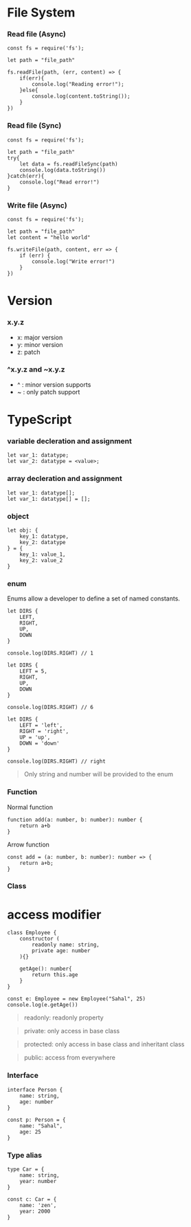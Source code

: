 # File System
### Read file (Async)
```JS
const fs = require('fs');

let path = "file_path"

fs.readFile(path, (err, content) => {
    if(err){
        console.log("Reading error!");
    }else{
        console.log(content.toString());
    }
})
```
### Read file (Sync)
```JS
const fs = require('fs');

let path = "file_path"
try{
    let data = fs.readFileSync(path)
    console.log(data.toString())
}catch(err){
    console.log("Read error!")
}
```

### Write file (Async)
```JS
const fs = require('fs');

let path = "file_path"
let content = "hello world"

fs.writeFile(path, content, err => {
    if (err) {
        console.log("Write error!")
    }
})

```

# Version
### x.y.z
* x: major version
* y: minor version
* z: patch 

### ^x.y.z and ~x.y.z
* ^ : minor version supports
* ~ : only patch support

# TypeScript
### variable decleration and assignment
```TS
let var_1: datatype;
let var_2: datatype = <value>;
```
### array decleration and assignment
```TS
let var_1: datatype[];
let var_1: datatype[] = [];
```

### object
```TS
let obj: {
    key_1: datatype,
    key_2: datatype
} = {
    key_1: value_1,
    key_2: value_2
}
```

### enum
Enums allow a developer to define a set of named constants. 

```TS
let DIRS {
    LEFT,
    RIGHT,
    UP,
    DOWN
}

console.log(DIRS.RIGHT) // 1
```

```TS
let DIRS {
    LEFT = 5,
    RIGHT,
    UP,
    DOWN
}

console.log(DIRS.RIGHT) // 6
```


```TS
let DIRS {
    LEFT = 'left',
    RIGHT = 'right',
    UP = 'up',
    DOWN = 'down'
}

console.log(DIRS.RIGHT) // right
```

> Only string and number will be provided to the enum

### Function

Normal function
```TS
function add(a: number, b: number): number {
    return a+b
}
```

Arrow function
```TS
const add = (a: number, b: number): number => {
    return a+b;
}
```

### Class

# access modifier
```TS
class Employee {
    constructor (
        readonly name: string, 
        private age: number
    ){}

    getAge(): number{
        return this.age
    }
}

const e: Employee = new Employee("Sahal", 25)
console.log(e.getAge())
```
> readonly: readonly property

> private: only access in base class

> protected: only access in base class and inheritant class

> public: access from everywhere


### Interface
```TS
interface Person {
    name: string,
    age: number
}

const p: Person = {
    name: "Sahal",
    age: 25
}
```

### Type alias
```TS
type Car = {
    name: string,
    year: number
}

const c: Car = {
    name: 'zen',
    year: 2000
}
```